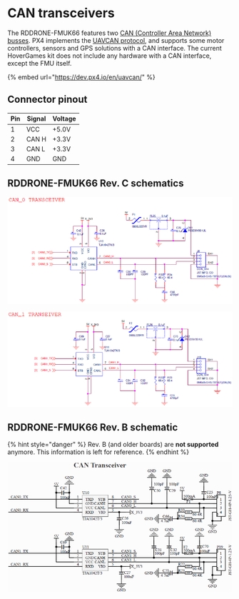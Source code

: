 # CAN transceivers

The RDDRONE-FMUK66 features two [CAN (Controller Area Network) busses](https://en.wikipedia.org/wiki/CAN\_bus). PX4 implements the [UAVCAN protocol](https://en.wikipedia.org/wiki/UAVCAN), and supports some motor controllers, sensors and GPS solutions with a CAN interface. The current HoverGames kit does not include any hardware with a CAN interface, except the FMU itself.

{% embed url="https://dev.px4.io/en/uavcan/" %}

## Connector pinout

| Pin | Signal | Voltage |
| --- | ------ | ------- |
| 1   | VCC    | +5.0V   |
| 2   | CAN H  | +3.3V   |
| 3   | CAN L  | +3.3V   |
| 4   | GND    | GND     |

## RDDRONE-FMUK66 Rev. C schematics

![](../../.gitbook/assets/C-CAN0.png)

![](../../.gitbook/assets/C-CAN1.png)

## RDDRONE-FMUK66 Rev. B schematic

{% hint style="danger" %}
Rev. B (and older boards) are **not supported** anymore. This information is left for reference.
{% endhint %}

![](<../../.gitbook/assets/CAN (2).PNG>)
